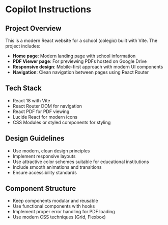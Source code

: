 # Copilot Instructions

<!-- Use this file to provide workspace-specific custom instructions to Copilot. For more details, visit https://code.visualstudio.com/docs/copilot/copilot-customization#_use-a-githubcopilotinstructionsmd-file -->

## Project Overview
This is a modern React website for a school (colegio) built with Vite. The project includes:

- **Home page**: Modern landing page with school information
- **PDF Viewer page**: For previewing PDFs hosted on Google Drive
- **Responsive design**: Mobile-first approach with modern UI components
- **Navigation**: Clean navigation between pages using React Router

## Tech Stack
- React 18 with Vite
- React Router DOM for navigation
- React PDF for PDF viewing
- Lucide React for modern icons
- CSS Modules or styled components for styling

## Design Guidelines
- Use modern, clean design principles
- Implement responsive layouts
- Use attractive color schemes suitable for educational institutions
- Include smooth animations and transitions
- Ensure accessibility standards

## Component Structure
- Keep components modular and reusable
- Use functional components with hooks
- Implement proper error handling for PDF loading
- Use modern CSS techniques (Grid, Flexbox)
